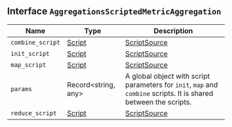 ## Interface `AggregationsScriptedMetricAggregation`

| Name | Type | Description |
| - | - | - |
| `combine_script` | [Script](./Script.md) | [ScriptSource](./ScriptSource.md) | Runs once on each shard after document collection is complete. Allows the aggregation to consolidate the state returned from each shard. |
| `init_script` | [Script](./Script.md) | [ScriptSource](./ScriptSource.md) | Runs prior to any collection of documents. Allows the aggregation to set up any initial state. |
| `map_script` | [Script](./Script.md) | [ScriptSource](./ScriptSource.md) | Run once per document collected. If no `combine_script` is specified, the resulting state needs to be stored in the `state` object. |
| `params` | Record<string, any> | A global object with script parameters for `init`, `map` and `combine` scripts. It is shared between the scripts. |
| `reduce_script` | [Script](./Script.md) | [ScriptSource](./ScriptSource.md) | Runs once on the coordinating node after all shards have returned their results. The script is provided with access to a variable `states`, which is an array of the result of the `combine_script` on each shard. |
